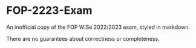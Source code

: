 # FOP-2223-Exam
An inofficial copy of the FOP WiSe 2022/2023 exam, styled in markdown.

There are no guarantees about correctness or completeness.
